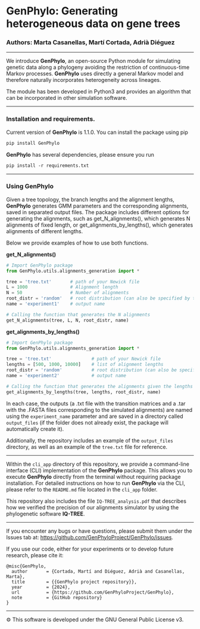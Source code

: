# GenPhylo: Generating heterogeneous data on gene trees

### Authors: Marta Casanellas, Martí Cortada, Adrià Diéguez

---

We introduce **GenPhylo**, an open-source Python module for simulating genetic data along a phylogeny avoiding the restriction of continuous-time Markov processes. **GenPhylo** uses directly a general Markov model and therefore naturally incorporates heterogeneity across lineages. 

The module has been developed in Python3 and provides an algorithm that can be incorporated in other simulation software. 

---

### **Installation and requirements.**

Current version of **GenPhylo** is 1.1.0. You can install the package using pip

```diff
pip install GenPhylo
```
**GenPhylo** has several dependencies, please ensure you run

```diff
pip install -r requirements.txt
```
---

### **Using GenPhylo**

Given a tree topology, the branch lengths and the alignment lengths, **GenPhylo** generates GMM parameters and the corresponding alignments, saved in separated output files. The package includes different options for generating the alignments, such as get_N_alignments(), which generates N alignments of fixed length, or get_alignments_by_lengths(), which generates alignments of different lengths. 

Below we provide examples of how to use both functions.

**get_N_alignments()**

```python
# Import GenPhylo package
from GenPhylo.utils.alignments_generation import *

tree = 'tree.txt'       # path of your Newick file
L = 1000                # Alignment length
N = 50                  # Number of alignments
root_distr = 'random'   # root distribution (can also be specified by the user, e.g. root_distr = [0.22, 0.24, 0.28, 0.26])
name = 'experiment1'    # output name

# Calling the function that generates the N alignments
get_N_alignments(tree, L, N, root_distr, name)
```
**get_alignments_by_lengths()**

```python
# Import GenPhylo package
from GenPhylo.utils.alignments_generation import *

tree = 'tree.txt'               # path of your Newick file
lengths = [500, 1000, 10000]    # list of alignment lengths
root_distr = 'random'           # root distribution (can also be specified by the user, e.g. root_distr = [0.22, 0.24, 0.28, 0.26])
name = 'experiment2'            # output name

# Calling the function that generates the alignments given the lengths
get_alignments_by_lengths(tree, lengths, root_distr, name)
```
In each case, the outputs (a .txt file with the transition matrices and a .tar with the .FASTA files corresponding to the simulated alignments) are named using the `experiment_name`  parameter and are saved in a directory called `output_files` (if the folder does not already exist, the package will automatically create it).

Additionally, the repository includes an example of the `output_files` directory, as well as an example of the `tree.txt` file for reference.

---
Within the `cli_app` directory of this repository, we provide a command-line interface (CLI) implementation of the **GenPhylo** package. This allows you to execute **GenPhylo** directly from the terminal without requiring package installation. For detailed instructions on how to run **GenPhylo** via the CLI, please refer to the `README.md` file located in the `cli_app` folder.

This repository also includes the file `IQ-TREE_analysis.pdf` that describes how we verified the precision of our alignments simulator by using the phylogenetic software **IQ-TREE**.

---
If you encounter any bugs or have questions, please submit them under the Issues tab at: https://github.com/GenPhyloProject/GenPhylo/issues.

If you use our code, either for your experiments or to develop future research, please cite it:
```
@misc{GenPhylo,
  author       = {Cortada, Martí and Diéguez, Adrià and Casanellas, Marta},
  title        = {{GenPhylo project repository}},
  year         = {2024},
  url          = {https://github.com/GenPhyloProject/GenPhylo},
  note         = {GitHub repository}
}
```
---
⚙️ This software is developed under the GNU General Public License v3.
